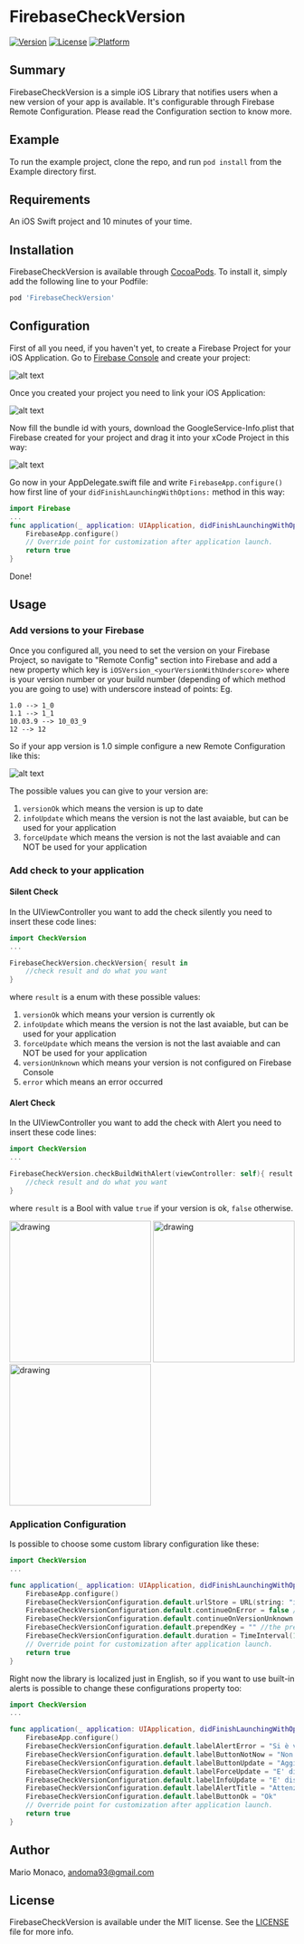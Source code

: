 # FirebaseCheckVersion

[![Version](https://img.shields.io/cocoapods/v/FirebaseCheckVersion.svg?style=flat)](https://cocoapods.org/pods/FirebaseCheckVersion)
[![License](https://img.shields.io/cocoapods/l/FirebaseCheckVersion.svg?style=flat)](https://cocoapods.org/pods/FirebaseCheckVersion)
[![Platform](https://img.shields.io/cocoapods/p/FirebaseCheckVersion.svg?style=flat)](https://cocoapods.org/pods/FirebaseCheckVersion)

## Summary

FirebaseCheckVersion is a simple iOS Library that notifies users when a new version of your app is available. It's configurable through Firebase Remote Configuration. Please read the Configuration section to know more.

## Example

To run the example project, clone the repo, and run `pod install` from the Example directory first.

## Requirements

An iOS Swift project and 10 minutes of your time.

## Installation

FirebaseCheckVersion is available through [CocoaPods](https://cocoapods.org). To install
it, simply add the following line to your Podfile:

```ruby
pod 'FirebaseCheckVersion'
```

## Configuration

First of all you need, if you haven't yet, to create a Firebase Project for your iOS Application.
Go to [Firebase Console](https://console.firebase.google.com) and create your project:

![alt text](https://github.com/andoma93/FirebaseCheckVersion/blob/master/Screenshots/firebaseNewProject.png)

Once you created your project you need to link your iOS Application:

![alt text](https://github.com/andoma93/FirebaseCheckVersion/blob/master/Screenshots/addIosProject.png)

Now fill the bundle id with yours, download the GoogleService-Info.plist that Firebase created for your project and drag it into your xCode Project in this way:

![alt text](https://github.com/andoma93/FirebaseCheckVersion/blob/master/Screenshots/downloadPlist.png)

Go now in your AppDelegate.swift file and write ```FirebaseApp.configure()```  how first line of your ```didFinishLaunchingWithOptions:```  method in this way:

```swift
import Firebase
...
func application(_ application: UIApplication, didFinishLaunchingWithOptions launchOptions: [UIApplicationLaunchOptionsKey: Any]?) -> Bool {
    FirebaseApp.configure()
    // Override point for customization after application launch.
    return true
}
```
Done!

## Usage

### Add versions to your Firebase

Once you configured all, you need to set the version on your Firebase Project, so navigate to "Remote Config" section into Firebase and add a new property which key is  ```iOSVersion_<yourVersionWithUnderscore>``` where <yourVersionWithUnderscore> is your version number or your build number (depending of which method you are going to use) with underscore instead of points:
Eg.
```
1.0 --> 1_0
1.1 --> 1_1
10.03.9 --> 10_03_9
12 --> 12
```

So if your app version is 1.0 simple configure a new Remote Configuration like this:

![alt text](https://github.com/andoma93/FirebaseCheckVersion/blob/master/Screenshots/newRemoteConfiguration.png)

The possible values you can give to your version are:
1. `versionOk` which means the version is up to date
2. `infoUpdate` which means the version is not the last avaiable, but can be used for your application
3. `forceUpdate` which means the version is not the last avaiable and can NOT be used for your application

### Add check to your application

#### Silent Check

In the UIViewController you want to add the check silently you need to insert these code lines:

```swift
import CheckVersion
...

FirebaseCheckVersion.checkVersion{ result in
    //check result and do what you want
}
```

where `result` is a enum with these possible values:

1. `versionOk` which means your version is currently ok
2. `infoUpdate` which means the version is not the last avaiable, but can be used for your application
3. `forceUpdate` which means the version is not the last avaiable and can NOT be used for your application
4. `versionUnknown` which means your version is not configured on Firebase Console
5. `error` which means an error occurred

#### Alert Check

In the UIViewController you want to add the check with Alert you need to insert these code lines:

```swift
import CheckVersion
...

FirebaseCheckVersion.checkBuildWithAlert(viewController: self){ result in
    //check result and do what you want
}
```
where `result` is a Bool with value `true` if your version is ok, `false` otherwise.

<img src="https://github.com/andoma93/FirebaseCheckVersion/blob/master/Screenshots/Mobile/infoUpdate.png" alt="drawing" width="250px"/>  <img src="https://github.com/andoma93/FirebaseCheckVersion/blob/master/Screenshots/Mobile/forceUpdate.png" alt="drawing" width="250px"/>  <img src="https://github.com/andoma93/FirebaseCheckVersion/blob/master/Screenshots/Mobile/error.png" alt="drawing" width="250px"/>

### Application Configuration

Is possible to choose some custom library configuration like these:
```swift
import CheckVersion
...

func application(_ application: UIApplication, didFinishLaunchingWithOptions launchOptions: [UIApplicationLaunchOptionsKey: Any]?) -> Bool {
    FirebaseApp.configure()
    FirebaseCheckVersionConfiguration.default.urlStore = URL(string: "itms-apps://itunes.apple.com/<myAppId>")! //where myAppID is your store application id
    FirebaseCheckVersionConfiguration.default.continueOnError = false //continue in case of error (default is true)
    FirebaseCheckVersionConfiguration.default.continueOnVersionUnknown = false //continue in case of version unknown (default is true)
    FirebaseCheckVersionConfiguration.default.prependKey = "" //the prepend string you can insert in firebase console before (default is 'iOSVersion_')
    FirebaseCheckVersionConfiguration.default.duration = TimeInterval(120) //the duration of Firebase Remote Configuration Cache (default is 60 seconds)
    // Override point for customization after application launch.
    return true
}
```

Right now the library is localized just in English, so if you want to use built-in alerts is possible to change these configurations property too:

```swift
import CheckVersion
...

func application(_ application: UIApplication, didFinishLaunchingWithOptions launchOptions: [UIApplicationLaunchOptionsKey: Any]?) -> Bool {
    FirebaseApp.configure()
    FirebaseCheckVersionConfiguration.default.labelAlertError = "Si è verificato un errore generico, per favore riprova più tardi"
    FirebaseCheckVersionConfiguration.default.labelButtonNotNow = "Non adesso"
    FirebaseCheckVersionConfiguration.default.labelButtonUpdate = "Aggiorna"
    FirebaseCheckVersionConfiguration.default.labelForceUpdate = "E' disponibile una nuova versione dell'app: per favore aggiornala adesso"
    FirebaseCheckVersionConfiguration.default.labelInfoUpdate = "E' disponibile una nuova versione dell'app: se vuoi aggiornala adesso"
    FirebaseCheckVersionConfiguration.default.labelAlertTitle = "Attenzione"
    FirebaseCheckVersionConfiguration.default.labelButtonOk = "Ok"
    // Override point for customization after application launch.
    return true
}
```

## Author

Mario Monaco, andoma93@gmail.com

## License

FirebaseCheckVersion is available under the MIT license. See the [LICENSE](https://github.com/andoma93/FirebaseCheckVersion/blob/master/LICENSE) file for more info.
